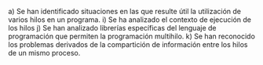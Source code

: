 a) Se han identificado situaciones en las que resulte útil la utilización de varios hilos en un programa.
i) Se ha analizado el contexto de ejecución de los hilos
j) Se han analizado librerías específicas del lenguaje de programación que permiten la programación multihilo.
k) Se han reconocido los problemas derivados de la compartición de información entre los hilos de un mismo proceso.